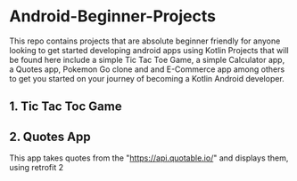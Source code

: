 # Android-Beginner-Projects
This repo contains projects that are absolute beginner friendly for anyone looking to get started developing android apps using Kotlin
Projects that will be found here include a simple Tic Tac Toe Game, a simple Calculator app, a Quotes app, Pokemon Go clone and and E-Commerce app among others to get you started on your journey of becoming a Kotlin Android developer.


## 1. Tic Tac Toc Game


## 2. Quotes App 
This app takes quotes from the "https://api.quotable.io/" and displays them, using retrofit 2 
